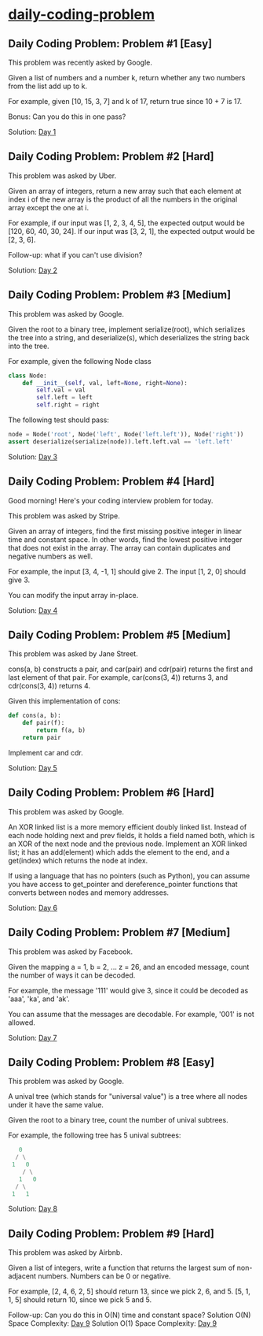 
# [daily-coding-problem](https://www.dailycodingproblem.com/)

## Daily Coding Problem: Problem #1 [Easy]
This problem was recently asked by Google.

Given a list of numbers and a number k, return whether any two numbers from the list add up to k.

For example, given [10, 15, 3, 7] and k of 17, return true since 10 + 7 is 17.

Bonus: Can you do this in one pass?

Solution: [Day 1](https://github.com/subhendusethi/daily-coding-problem/blob/master/day_1/solution_day_1.py)


## Daily Coding Problem: Problem #2 [Hard]
This problem was asked by Uber.

Given an array of integers, return a new array such that each element at index i of the new array is the product of all the numbers in the original array except the one at i.

For example, if our input was [1, 2, 3, 4, 5], the expected output would be [120, 60, 40, 30, 24]. If our input was [3, 2, 1], the expected output would be [2, 3, 6].

Follow-up: what if you can't use division?

Solution: [Day 2](https://github.com/subhendusethi/daily-coding-problem/blob/master/day_2/solution_day_2.py)

## Daily Coding Problem: Problem #3 [Medium]

This problem was asked by Google.

Given the root to a binary tree, implement serialize(root), which serializes the tree into a string, and deserialize(s), which deserializes the string back into the tree.

For example, given the following Node class
```python
class Node:
    def __init__(self, val, left=None, right=None):
        self.val = val
        self.left = left
        self.right = right
```
The following test should pass:

```python
node = Node('root', Node('left', Node('left.left')), Node('right'))
assert deserialize(serialize(node)).left.left.val == 'left.left'
```
Solution: [Day 3](https://github.com/subhendusethi/daily-coding-problem/blob/master/day_3/solution_day_3.py)

## Daily Coding Problem: Problem #4 [Hard]


Good morning! Here's your coding interview problem for today.

This problem was asked by Stripe.

Given an array of integers, find the first missing positive integer in linear time and constant space. In other words, find the lowest positive integer that does not exist in the array. The array can contain duplicates and negative numbers as well.

For example, the input [3, 4, -1, 1] should give 2. The input [1, 2, 0] should give 3.

You can modify the input array in-place.

Solution: [Day 4](https://github.com/subhendusethi/daily-coding-problem/blob/master/day_4/solution_day_4.py)

## Daily Coding Problem: Problem #5 [Medium]

This problem was asked by Jane Street.

cons(a, b) constructs a pair, and car(pair) and cdr(pair) returns the first and last element of that pair. For example, car(cons(3, 4)) returns 3, and cdr(cons(3, 4)) returns 4.

Given this implementation of cons:
```python
def cons(a, b):
    def pair(f):
        return f(a, b)
    return pair
```

Implement car and cdr.

Solution: [Day 5](https://github.com/subhendusethi/daily-coding-problem/blob/master/day_5/solution_day_5.py)

## Daily Coding Problem: Problem #6 [Hard]

This problem was asked by Google.

An XOR linked list is a more memory efficient doubly linked list. Instead of each node holding next and prev fields, it holds a field named both, which is an XOR of the next node and the previous node. Implement an XOR linked list; it has an add(element) which adds the element to the end, and a get(index) which returns the node at index.

If using a language that has no pointers (such as Python), you can assume you have access to get_pointer and dereference_pointer functions that converts between nodes and memory addresses.


Solution: [Day 6](https://github.com/subhendusethi/daily-coding-problem/blob/master/day_6/solution_day_6.py)


## Daily Coding Problem: Problem #7 [Medium]

This problem was asked by Facebook.

Given the mapping a = 1, b = 2, ... z = 26, and an encoded message, count the number of ways it can be decoded.

For example, the message '111' would give 3, since it could be decoded as 'aaa', 'ka', and 'ak'.

You can assume that the messages are decodable. For example, '001' is not allowed.

Solution: [Day 7](https://github.com/subhendusethi/daily-coding-problem/blob/master/day_7/solution_day_7.py)


## Daily Coding Problem: Problem #8 [Easy]

This problem was asked by Google.

A unival tree (which stands for "universal value") is a tree where all nodes under it have the same value.

Given the root to a binary tree, count the number of unival subtrees.

For example, the following tree has 5 unival subtrees:
```python
   0
  / \
 1   0
    / \
   1   0
  / \
 1   1
```
Solution: [Day 8](https://github.com/subhendusethi/daily-coding-problem/blob/master/day_8/solution_day_8.py)

## Daily Coding Problem: Problem #9 [Hard]

This problem was asked by Airbnb.

Given a list of integers, write a function that returns the largest sum of non-adjacent numbers. Numbers can be 0 or negative.

For example, [2, 4, 6, 2, 5] should return 13, since we pick 2, 6, and 5. [5, 1, 1, 5] should return 10, since we pick 5 and 5.

Follow-up: Can you do this in O(N) time and constant space?
Solution O(N) Space Complexity: [Day 9](https://github.com/subhendusethi/daily-coding-problem/blob/master/day_9/solution_day_9.py)
Solution O(1) Space Complexity: [Day 9](https://github.com/subhendusethi/daily-coding-problem/blob/master/day_9/solution_day_9_efficient.py)